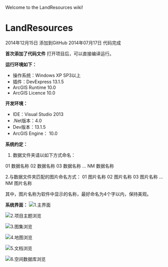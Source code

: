 Welcome to the LandResources wiki!


LandResources
===============

2014年12月15日 添加到GitHub
2014年07月17日 代码完成

**首次添加了代码文件**
打开项目后，可以直接编译运行。

**运行环境如下：**

 - 操作系统：Windows XP SP3以上
 - 插件：DevExpress 13.1.5
 - ArcGIS Runtime 10.0
 - ArcGIS Licence 10.0


**开发环境：**

 - IDE：Visual Studio 2013
 - .Net版本：4.0
 - Dev版本：13.1.5
 - ArcGIS Engine： 10.0

**系统约定：**
 1. 数据文件夹请以如下方式命名：

01 数据名称
02 数据名称
03 数据名称
...
NM 数据名称

2.与数据文件夹匹配的图片命名方式：
01 图片名称
02 图片名称
03 图片名称
...
NM 图片名称

其中，图片名称为软件中显示的名称，最好命名为4个字以内，保持美观。


**系统界面：**
![1.主界面](https://github.com/wucangeo/LandResources/blob/version10.2/images/1.%20%E4%B8%BB%E7%95%8C%E9%9D%A2.png)

![2.项目主题浏览](https://github.com/wucangeo/LandResources/blob/version10.2/images/2.%20%E9%A1%B9%E7%9B%AE%E4%B8%BB%E9%A2%98%E6%B5%8F%E8%A7%88.png)

![3.图集浏览](https://github.com/wucangeo/LandResources/blob/version10.2/images/3.%20%E5%9B%BE%E9%9B%86%E6%B5%8F%E8%A7%88.png)

![4.地图浏览](https://github.com/wucangeo/LandResources/blob/version10.2/images/4.%20%E5%9C%B0%E5%9B%BE%E6%B5%8F%E8%A7%88.png)

![5.文档浏览](https://github.com/wucangeo/LandResources/blob/version10.2/images/5.%20%E6%96%87%E6%A1%A3%E6%B5%8F%E8%A7%88.png)

![6.空间数据库浏览](https://github.com/wucangeo/LandResources/blob/version10.2/images/6.%20%E7%A9%BA%E9%97%B4%E6%95%B0%E6%8D%AE%E5%BA%93%E6%B5%8F%E8%A7%88.png)
